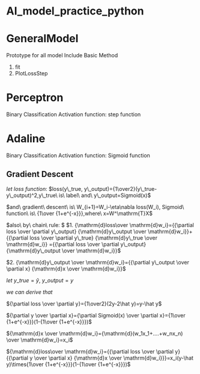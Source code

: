 # AI_model_practice_python

GeneralModel
===============
Prototype for all model
Include Basic Method
1. fit
2. PlotLossStep

Perceptron
===============
Binary Classification
Activation function: step function

Adaline
===============
Binary Classification
Activation function: Sigmoid function

Gradient Descent
---------------
 $let\ loss\ function:$ $loss(y\_true, y\_output)={1\over2}(y\_true-y\_output)^2,y\_true\ is\ label\ and\ y\_output=Sigmoid(x)$

 $and\ gradient\ descent\ is\ W_{i+1}=W_i-\eta\nabla loss(W_i), Sigmoid\ function\ is\ {1\over {1+e^{-x}}},where\ x=W^\mathrm{T}X$

 $also\ by\ chain\ rule: $
 $1. {\mathrm{d}loss\over \mathrm{d}w_i}={{\partial loss \over \partial y\_output} {\mathrm{d}y\_output \over \mathrm{d}w_i}}+{{\partial loss \over \partial y\_true} {\mathrm{d}y\_true \over \mathrm{d}w_i}} ={{\partial loss \over \partial y\_output} {\mathrm{d}y\_output \over \mathrm{d}w_i}}$

 $2. {\mathrm{d}y\_output \over \mathrm{d}w_i}={{\partial y\_output \over \partial x} {\mathrm{d}x \over \mathrm{d}w_i}}$

 $let\ y\_true=\hat y,\ y\_output=y$

 $we\ can\ derive\ that$

 ${\partial loss \over \partial y}={1\over2}(2y-2\hat y)=y-\hat y$

 ${\partial y \over \partial x}={\partial Sigmoid(x) \over \partial x}={1\over {1+e^{-x}}}(1-{1\over {1+e^{-x}}})$ 

 ${\mathrm{d}x \over \mathrm{d}w_i}={\mathrm{d}(w_1x_1+....+w_nx_n) \over \mathrm{d}w_i}=x_i$

 ${\mathrm{d}loss\over \mathrm{d}w_i}={{\partial loss \over \partial y} {{\partial y \over \partial x} {\mathrm{d}x \over \mathrm{d}w_i}}}=x_i(y-\hat y)\times{1\over {1+e^{-x}}}(1-{1\over {1+e^{-x}}})$


